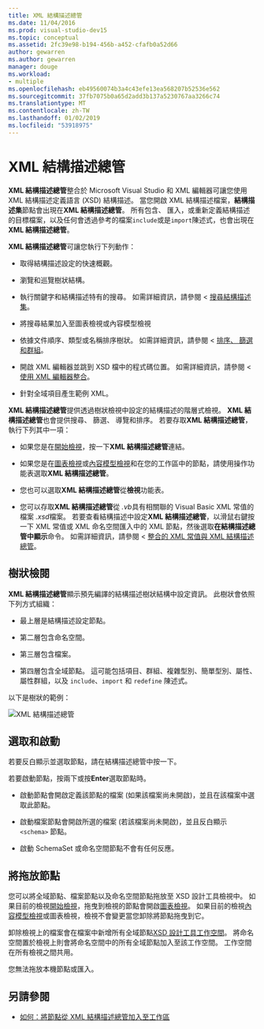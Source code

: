 ```yaml
---
title: XML 結構描述總管
ms.date: 11/04/2016
ms.prod: visual-studio-dev15
ms.topic: conceptual
ms.assetid: 2fc39e98-b194-456b-a452-cfafb0a52d66
author: gewarren
ms.author: gewarren
manager: douge
ms.workload:
- multiple
ms.openlocfilehash: eb49560074b3a4c43efe13ea568207b52536e562
ms.sourcegitcommit: 37fb7075b0a65d2add3b137a5230767aa3266c74
ms.translationtype: MT
ms.contentlocale: zh-TW
ms.lasthandoff: 01/02/2019
ms.locfileid: "53918975"
---
```

# <a name="xml-schema-explorer"></a>XML 結構描述總管

**XML 結構描述總管**整合於 Microsoft Visual Studio 和 XML 編輯器可讓您使用 XML 結構描述定義語言 (XSD) 結構描述。 當您開啟 XML 結構描述檔案，**結構描述集**節點會出現在**XML 結構描述總管**。 所有包含、 匯入，或重新定義結構描述的目標檔案，以及任何會透過參考的檔案`include`或是`import`陳述式，也會出現在**XML 結構描述總管**。

 **XML 結構描述總管**可讓您執行下列動作：

-   取得結構描述設定的快速概觀。

-   瀏覽和巡覽樹狀結構。

-   執行關鍵字和結構描述特有的搜尋。 如需詳細資訊，請參閱 <<c0> [ 搜尋結構描述集](../xml-tools/searching-the-schema-set.md)。

-   將搜尋結果加入至圖表檢視或內容模型檢視

-   依據文件順序、類型或名稱排序樹狀。 如需詳細資訊，請參閱 <<c0> [ 排序、 篩選和群組](../xml-tools/sorting-filtering-and-grouping-xml-schema-explorer.md)。

-   開啟 XML 編輯器並跳到 XSD 檔中的程式碼位置。 如需詳細資訊，請參閱 <<c0> [ 使用 XML 編輯器整合](../xml-tools/integration-with-xml-editor.md)。

-   針對全域項目產生範例 XML。

**XML 結構描述總管**提供透過樹狀檢視中設定的結構描述的階層式檢視。 **XML 結構描述總管**也會提供搜尋、 篩選、 導覽和排序。 若要存取**XML 結構描述總管**，執行下列其中一項：

-   如果您是在[開始檢視](../xml-tools/start-view.md)，按一下**XML 結構描述總管**連結。

-   如果您是在[圖表檢視](../xml-tools/graph-view.md)或[內容模型檢視](../xml-tools/content-model-view.md)和在您的工作區中的節點，請使用操作功能表選取**XML 結構描述總管**。

-   您也可以選取**XML 結構描述總管**從**檢視**功能表。

-   您可以存取**XML 結構描述總管**從 *.vb*具有相關聯的 Visual Basic XML 常值的檔案 *.xsd*檔案。 若要查看結構描述中設定**XML 結構描述總管**，以滑鼠右鍵按一下 XML 常值或 XML 命名空間匯入中的 XML 節點，然後選取**在結構描述總管中顯示**命令。 如需詳細資訊，請參閱 <<c0> [ 整合的 XML 常值與 XML 結構描述總管](../xml-tools/integration-of-xml-literals-with-xml-schema-explorer.md)。

## <a name="tree-view"></a>樹狀檢閱
 **XML 結構描述總管**顯示預先編譯的結構描述樹狀結構中設定資訊。 此樹狀會依照下列方式組織：

-   最上層是結構描述設定節點。

-   第二層包含命名空間。

-   第三層包含檔案。

-   第四層包含全域節點。 這可能包括項目、群組、複雜型別、簡單型別、屬性、屬性群組，以及 `include`、`import` 和 `redefine` 陳述式。

以下是樹狀的範例：

![XML 結構描述總管](../xml-tools/media/xmlschemaexplorer.gif)

## <a name="selection-and-activation"></a>選取和啟動
 若要反白顯示並選取節點，請在結構描述總管中按一下。

 若要啟動節點，按兩下或按**Enter**選取節點時。

-   啟動節點會開啟定義該節點的檔案 (如果該檔案尚未開啟)，並且在該檔案中選取此節點。

-   啟動檔案節點會開啟所選的檔案 (若該檔案尚未開啟)，並且反白顯示 `<schema>` 節點。

-   啟動 SchemaSet 或命名空間節點不會有任何反應。

## <a name="drag-and-drop-nodes"></a>將拖放節點
 您可以將全域節點、檔案節點以及命名空間節點拖放至 XSD 設計工具檢視中。 如果目前的檢視[開始檢視](../xml-tools/start-view.md)，拖曳到檢視的節點會開啟[圖表檢視](../xml-tools/graph-view.md)。 如果目前的檢視[內容模型檢視](../xml-tools/content-model-view.md)或圖表檢視，檢視不會變更當您卸除將節點拖曳到它。

 卸除檢視上的檔案會在檔案中新增所有全域節點[XSD 設計工具工作空間](../xml-tools/xml-schema-designer-workspace.md)。 將命名空間置於檢視上則會將命名空間中的所有全域節點加入至該工作空間。 工作空間在所有檢視之間共用。

 您無法拖放本機節點或匯入。

## <a name="see-also"></a>另請參閱

- [如何：將節點從 XML 結構描述總管加入至工作區](../xml-tools/how-to-add-nodes-to-the-workspace-from-the-xml-schema-explorer.md)